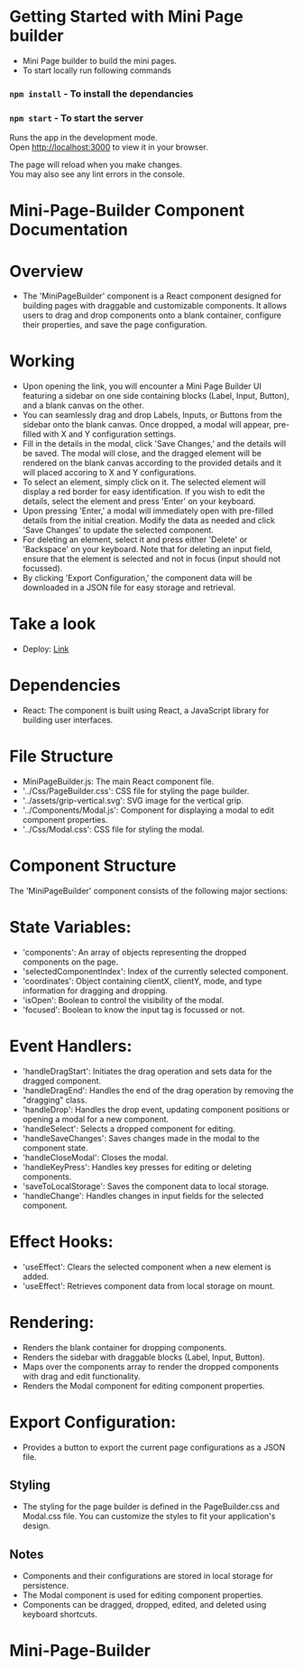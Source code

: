 # Getting Started with Mini Page builder

- Mini Page builder to build the mini pages.
- To start locally run following commands

### `npm install` - To install the dependancies

### `npm start` - To start the server

Runs the app in the development mode.\
Open [http://localhost:3000](http://localhost:3000) to view it in your browser.

The page will reload when you make changes.\
You may also see any lint errors in the console.

# Mini-Page-Builder Component Documentation

# Overview

- The 'MiniPageBuilder' component is a React component designed for building pages with draggable and customizable components. It allows users to drag and drop components onto a blank container, configure their properties, and save the page configuration.

# Working

- Upon opening the link, you will encounter a Mini Page Builder UI featuring a sidebar on one side containing blocks (Label, Input, Button), and a blank canvas on the other.
- You can seamlessly drag and drop Labels, Inputs, or Buttons from the sidebar onto the blank canvas. Once dropped, a modal will appear, pre-filled with X and Y configuration settings.
- Fill in the details in the modal, click 'Save Changes,' and the details will be saved. The modal will close, and the dragged element will be rendered on the blank canvas according to the provided details and it will placed accoring to X and Y configurations.
- To select an element, simply click on it. The selected element will display a red border for easy identification. If you wish to edit the details, select the element and press 'Enter' on your keyboard.
- Upon pressing 'Enter,' a modal will immediately open with pre-filled details from the initial creation. Modify the data as needed and click 'Save Changes' to update the selected component.
- For deleting an element, select it and press either 'Delete' or 'Backspace' on your keyboard. Note that for deleting an input field, ensure that the element is selected and not in focus (input should not focussed).
- By clicking 'Export Configuration,' the component data will be downloaded in a JSON file for easy storage and retrieval.

# Take a look

- Deploy: [Link](https://mini-page-builder-ten.vercel.app/)

# Dependencies

- React: The component is built using React, a JavaScript library for building user interfaces.

# File Structure

- MiniPageBuilder.js: The main React component file.
- '../Css/PageBuilder.css': CSS file for styling the page builder.
- '../assets/grip-vertical.svg': SVG image for the vertical grip.
- '../Components/Modal.js': Component for displaying a modal to edit component properties.
- '../Css/Modal.css': CSS file for styling the modal.

# Component Structure

The 'MiniPageBuilder' component consists of the following major sections:

# State Variables:

- 'components': An array of objects representing the dropped components on the page.
- 'selectedComponentIndex': Index of the currently selected component.
- 'coordinates': Object containing clientX, clientY, mode, and type information for dragging and dropping.
- 'isOpen': Boolean to control the visibility of the modal.
- 'focused': Boolean to know the input tag is focussed or not.

# Event Handlers:

- 'handleDragStart': Initiates the drag operation and sets data for the dragged component.
- 'handleDragEnd': Handles the end of the drag operation by removing the "dragging" class.
- 'handleDrop': Handles the drop event, updating component positions or opening a modal for a new component.
- 'handleSelect': Selects a dropped component for editing.
- 'handleSaveChanges': Saves changes made in the modal to the component state.
- 'handleCloseModal': Closes the modal.
- 'handleKeyPress': Handles key presses for editing or deleting components.
- 'saveToLocalStorage': Saves the component data to local storage.
- 'handleChange': Handles changes in input fields for the selected component.

# Effect Hooks:

- 'useEffect': Clears the selected component when a new element is added.
- 'useEffect': Retrieves component data from local storage on mount.

# Rendering:

- Renders the blank container for dropping components.
- Renders the sidebar with draggable blocks (Label, Input, Button).
- Maps over the components array to render the dropped components with drag and edit functionality.
- Renders the Modal component for editing component properties.

# Export Configuration:

- Provides a button to export the current page configurations as a JSON file.

## Styling

- The styling for the page builder is defined in the PageBuilder.css and Modal.css file. You can customize the styles to fit your application's design.

## Notes

- Components and their configurations are stored in local storage for persistence.
- The Modal component is used for editing component properties.
- Components can be dragged, dropped, edited, and deleted using keyboard shortcuts.

# Mini-Page-Builder

